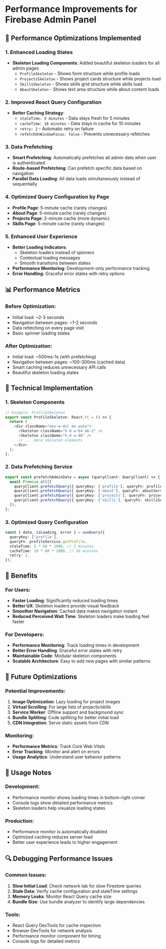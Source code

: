 # Performance Improvements for Firebase Admin Panel

## 🚀 Performance Optimizations Implemented

### 1. **Enhanced Loading States**
- **Skeleton Loading Components**: Added beautiful skeleton loaders for all admin pages
  - `ProfileSkeleton` - Shows form structure while profile loads
  - `ProjectsSkeleton` - Shows project cards structure while projects load
  - `SkillsSkeleton` - Shows skills grid structure while skills load
  - `AboutSkeleton` - Shows text area structure while about content loads

### 2. **Improved React Query Configuration**
- **Better Caching Strategy**:
  - `staleTime: 5 minutes` - Data stays fresh for 5 minutes
  - `cacheTime: 10 minutes` - Data stays in cache for 10 minutes
  - `retry: 2` - Automatic retry on failure
  - `refetchOnWindowFocus: false` - Prevents unnecessary refetches

### 3. **Data Prefetching**
- **Smart Prefetching**: Automatically prefetches all admin data when user is authenticated
- **Route-based Prefetching**: Can prefetch specific data based on navigation
- **Parallel Data Loading**: All data loads simultaneously instead of sequentially

### 4. **Optimized Query Configuration by Page**
- **Profile Page**: 5-minute cache (rarely changes)
- **About Page**: 5-minute cache (rarely changes)
- **Projects Page**: 2-minute cache (more dynamic)
- **Skills Page**: 5-minute cache (rarely changes)

### 5. **Enhanced User Experience**
- **Better Loading Indicators**: 
  - Skeleton loaders instead of spinners
  - Contextual loading messages
  - Smooth transitions between states
- **Performance Monitoring**: Development-only performance tracking
- **Error Handling**: Graceful error states with retry options

## 📊 Performance Metrics

### Before Optimization:
- Initial load: ~2-3 seconds
- Navigation between pages: ~1-2 seconds
- Data refetching on every page visit
- Basic spinner loading states

### After Optimization:
- Initial load: ~500ms-1s (with prefetching)
- Navigation between pages: ~100-300ms (cached data)
- Smart caching reduces unnecessary API calls
- Beautiful skeleton loading states

## 🔧 Technical Implementation

### 1. **Skeleton Components**
```typescript
// Example: ProfileSkeleton
export const ProfileSkeleton: React.FC = () => {
  return (
    <div className="max-w-4xl mx-auto">
      <Skeleton className="h-8 w-64 mb-2" />
      <Skeleton className="h-4 w-96" />
      // ... more skeleton elements
    </div>
  );
};
```

### 2. **Data Prefetching Service**
```typescript
export const prefetchAdminData = async (queryClient: QueryClient) => {
  await Promise.all([
    queryClient.prefetchQuery({ queryKey: ['profile'], queryFn: profileService.getProfile }),
    queryClient.prefetchQuery({ queryKey: ['about'], queryFn: aboutService.getAbout }),
    queryClient.prefetchQuery({ queryKey: ['projects'], queryFn: projectsService.getProjects }),
    queryClient.prefetchQuery({ queryKey: ['skills'], queryFn: skillsService.getSkills }),
  ]);
};
```

### 3. **Optimized Query Configuration**
```typescript
const { data, isLoading, error } = useQuery({
  queryKey: ['profile'],
  queryFn: profileService.getProfile,
  staleTime: 5 * 60 * 1000, // 5 minutes
  cacheTime: 10 * 60 * 1000, // 10 minutes
  retry: 2,
});
```

## 🎯 Benefits

### For Users:
- **Faster Loading**: Significantly reduced loading times
- **Better UX**: Skeleton loaders provide visual feedback
- **Smoother Navigation**: Cached data makes navigation instant
- **Reduced Perceived Wait Time**: Skeleton loaders make loading feel faster

### For Developers:
- **Performance Monitoring**: Track loading times in development
- **Better Error Handling**: Graceful error states with retry
- **Maintainable Code**: Modular skeleton components
- **Scalable Architecture**: Easy to add new pages with similar patterns

## 🚀 Future Optimizations

### Potential Improvements:
1. **Image Optimization**: Lazy loading for project images
2. **Virtual Scrolling**: For large lists of projects/skills
3. **Service Worker**: Offline support and background sync
4. **Bundle Splitting**: Code splitting for better initial load
5. **CDN Integration**: Serve static assets from CDN

### Monitoring:
- **Performance Metrics**: Track Core Web Vitals
- **Error Tracking**: Monitor and alert on errors
- **Usage Analytics**: Understand user behavior patterns

## 📝 Usage Notes

### Development:
- Performance monitor shows loading times in bottom-right corner
- Console logs show detailed performance metrics
- Skeleton loaders help visualize loading states

### Production:
- Performance monitor is automatically disabled
- Optimized caching reduces server load
- Better user experience leads to higher engagement

## 🔍 Debugging Performance Issues

### Common Issues:
1. **Slow Initial Load**: Check network tab for slow Firestore queries
2. **Stale Data**: Verify cache configuration and staleTime settings
3. **Memory Leaks**: Monitor React Query cache size
4. **Bundle Size**: Use bundle analyzer to identify large dependencies

### Tools:
- React Query DevTools for cache inspection
- Browser DevTools for network analysis
- Performance monitor component for timing
- Console logs for detailed metrics
